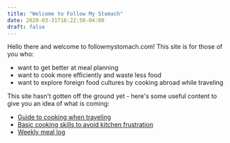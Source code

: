 ```yaml
---
title: "Welcome to Follow My Stomach"
date: 2020-03-31T16:22:50-04:00
draft: false
---
```


Hello there and welcome to followmystomach.com! This site is for those of you who:

+ want to get better at meal planning
+ want to cook more efficiently and waste less food
+ want to explore foreign food cultures by cooking abroad while traveling

This site hasn't gotten off the ground yet - here's some useful content to give you an idea of what is coming:

+ [Guide to cooking when traveling](travel/guide)
+ [Basic cooking skills to avoid kitchen frustration](skills/preparation)
+ [Weekly meal log](meals/weekly)

